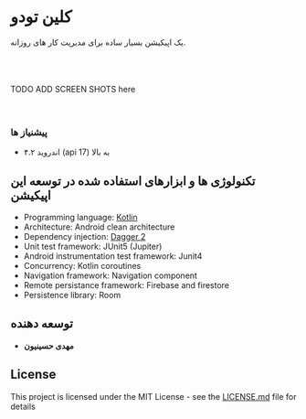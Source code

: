 # کلین تودو

یک اپیکیشن بسیار ساده برای مدیریت کار های روزانه. <br />

</br>
</br>
</br>
TODO ADD SCREEN SHOTS here
</br>
</br>
</br>

### پیشنیاز ها
* اندروید ۴.۲ (api 17) به بالا

## تکنولوژی ها و ابزارهای استفاده شده در توسعه این اپیکیشن
* Programming language: [Kotlin](https://kotlinlang.org/)
* Architecture: Android clean architecture
* Dependency injection: [Dagger 2](https://dagger.dev/)
* Unit test framework: JUnit5 (Jupiter)
* Android instrumentation test framework: Junit4
* Concurrency: Kotlin coroutines
* Navigation framework: Navigation component
* Remote persistance framework: Firebase and firestore
* Persistence library: Room


## توسعه دهنده
* **مهدی حسینیون**


## License

This project is licensed under the MIT License - see the [LICENSE.md](LICENSE.md) file for details



